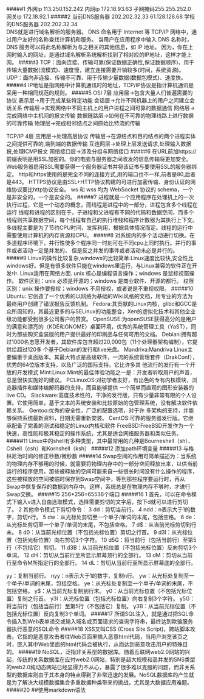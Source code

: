 #####1
外网ip 113.250.152.242 内网ip 172.18.93.63 子网掩码255.255.252.0 网关ip 172.18.92.1
#####2
当前DNS服务器 202.202.32.33  61.128.128.68  学校的DNS服务器 202.202.32.34  
DNS就是进行域名解析的服务器。 DNS 命名用于 Internet 等 TCP/IP 网络中，通过用户友好的名称查找计算机和服务。
当用户在应用程序中输入 DNS 名称时，DNS 服务可以将此名称解析为与之相关的其他信息，如 IP 地址。
因为，你在上网时输入的网址，是通过域名解析系统解析找到了相对应的IP地址，这样才能上网。
#####3
TCP：面向连接、传输可靠(保证数据正确性,保证数据顺序)、用于传输大量数据(流模式)、速度慢，建立连接需要开销较多(时间，系统资源)。
UDP：面向非连接、传输不可靠、用于传输少量数据(数据包模式)、速度快。
#####4
IP地址是指网络中计算机通讯时的地址，TCP/IP协议是指计算机通讯是采用一种相同规范的规则。
#####5
OSI 7层 
应用层->包含大量人们普遍需要的协议 
表示层->用于完成某些特定功能 
会话层->允许不同机器上的用户之间建立会话关系 
传输层->实现网络中不同主机上的用户进程之间可靠的数据通信 
网络层->完成网络中主机间的报文传输 
数据链路层->如何在不可靠的物理线路上进行数据的可靠传输 
物理层->完成相邻结点之间原始比特流的传输 

TCP/IP 4层 
应用层->处理高层协议 
传输层->在源结点和目的结点的两个进程实体之间提供可靠的,端到端的数据传输 
互连网层->处理上层发送请求,处理输入数据报,处理ICMP报文 
网络接口层->涉及分组与网络接口
#####6
在URL前加https://前缀表明是用SSL加密的。你的电脑与服务器之间收发的信息传输将更加安全。 
Web服务器启用SSL需要获得一个服务器证书并将该证书与要使用SSL的服务器绑定。 
http和https使用的是完全不同的连接方式,用的端口也不一样,前者是80,后者是443。
HTTPS协议是由SSL+HTTP协议构建的可进行加密传输、身份认证的网络协议要比http协议安全。
ws 和 wss 均为 WebSocket 协议的 schema，一个是非安全的，一个是安全的。
#####7
进程就是一个应用程序在处理机上的一次执行过程，它是一个动态的概念，而线程是进程中的一部分，进程包含多个线程在运行
线程和进程的区别在于，子进程和父进程有不同的代码和数据空间，而多个线程则共享数据空间，每个线程有自己的执行堆栈和程序计数器为其执行上下文。多线程主要是为了节约CPU时间，发挥利用，根据具体情况而定。线程的运行中需要使用计算机的内存资源和CPU。
#####8
对系统内的多个活动进行切换。在多道程序环境下，并行性使多个程序同一时刻可在不同cpu上同时执行。并行的事件或者活动一定是并发的，
但是反之并发的事件或者活动未必是并行的。
#####9
Linux的操作比较复杂,windows的比较简单.Linux速度比较快,安全性比windows好。但是有很多软件只能在windows里运行，与Linux兼容的软件正在开发中. Linux适用在网络方面. unix 核心是编程语言操作；windows 是鼠标视窗操作。
软件区别：unix 必须是开源的；windows 是商业软件、开源的都行。
权限区别：unix 操作要授权；windows 不用授权，或者说是不重视权限。
#####10
Ubuntu: 它创造了一个优秀的以网络为基础的Wiki风格的文档，用专业的方法为最终用户创建了错误报告反馈机制。
Fedora:其贡献的Linux内核，glibc和GCC是众所周知的，其最近更多的与SELinux的功能整合，Xen的虚拟化技术和其他企业级功能都受到很多公司客户的赞赏。
OpenSUSE:为openSUSE获得高分的是用户的满意和漂亮的（KDE和GNOME）桌面环境，优秀的系统管理工具（YaST），同时为那些购买盒装版的用户提供最好的印刷品与任何可用的文档。
Debian:拥有超过1000名志愿开发者，其软件库包含超过20,000包（11个处理器架构编制），它提供给超过120多 个基于Debian的发行和live光盘。
Mandriva:Mandriva Linux主要偏重于桌面版本。其最大特点是高级软件，一流的系统管理套件（DrakConf），优秀的64位版本支持，以及广泛的国际支持。它比许多其 他流行的发行有一个开放的开发模式
Mint:Linux Mint的最佳体验功能之一是：开发者听取用户的声音，总是很快实施好的建议。
PCLinuxOS:对初学者友好，有出色的专有内核模块，浏览器插件和媒体编解码器的支持，而且能够提供 一个简单而直观的图形安装器的live CD。
Slackware:高度技术性的，干净的发行版，只有少量非常有限的个人设置。它使用简单，基于文本的系统安装和比较原始的包管理系统，没有解决软件依赖关系。
Gentoo:优秀的安全性，广泛的配置选项，对于许 多架构的支持，并能够保持系统最新资料，日期无需重新安装。
CentOS:可靠的服务器发行版。它继承配备了完善的测试和稳定的Linux内核和软件
FreeBSD:FreeBSD开发作为一个快速，高性能和极其稳定的操作系统，尤其是适合网络服务器和类似任务。
#####11
Linux中的shell有多种类型，其中最常用的几种是Bourneshell（sh）、Cshell（csh）和Kornshell（ksh）
#####12
添加path环境变量
#####13
与格林尼治时间的修正秒数/微秒数
#####14
Swap空间的作用可简单描述为：当系统的物理内存不够用的时候，就需要将物理内存中的一部分空间释放出来，以供当前运行的程序使用。那些被释放的空间可能来自一些很长时间没有什么操作的程序，这些被释放的空间被临时保存到Swap空间中，等到那些程序要运行时，再从Swap中恢复保存的数据到内存中。这样，系统总是在物理内存不够时，才进行Swap交换。
#####15
256*256=65536个端口
#####16
 1 首先，可以在命令模式下输入v进入自由选取模式，选择需要剪切的文字后，按下d就可以进行剪切了。
 2 其他命令模式下剪切命令：
 3 dd：剪切当前行。
 4 ndd：n表示大于1的数字，剪切n行。
 5 dw：从光标处剪切至一个单子/单词的末尾，包括空格。
 6 de：从光标处剪切至一个单子/单词的末尾，不包括空格。
 7 d$：从当前光标剪切到行末。
 8 d0：从当前光标位置（不包括光标位置）剪切之行首。
 9 d3l：从光标位置（包括光标位置）向右剪切3个字符。
10 d5G：将当前行（包括当前行）至第5行（不包括它）剪切。
11 d3B：从当前光标位置（不包括光标位置）反向剪切3个单词。
12 dH：剪切从当前行至所显示屏幕顶行的全部行。
13 dM：剪切从当前行至命令M所指定行的全部行。
14 dL：剪切从当前行至所显示屏幕底的全部行。

yy：复制当前行。
nyy：n表示大于1的数字，复制n行。
yw：从光标处复制至一个单子/单词的末尾，包括空格。
ye：从光标处复制至一个单子/单词的末尾，不包括空格。
y$：从当前光标复制到行末。
y0：从当前光标位置（不包括光标位置）复制之行首。
y3l：从光标位置（包括光标位置）向右复制3个字符。
y5G：将当前行（包括当前行）至第5行（不包括它）复制。
y3B：从当前光标位置（不包括光标位置）反向复制3个单词。
#####17
所谓SQL注入，就是通过把SQL命令插入到Web表单递交或输入域名或页面请求的查询字符串，最终达到欺骗服务器执行恶意的SQL命令
#####18
XSS又叫CSS (Cross Site Script)，跨站脚本攻击。它指的是恶意攻击者往Web页面里插入恶意html代码，当用户浏览该页之时，嵌入其中Web里面的html代码会被执行，从而达到恶意攻击用户的特殊目的。
#####19
NoSQL，泛指非关系型的数据库。随着互联网web2.0网站的兴起，传统的关系数据库在应付web2.0网站，特别是超大规模和高并发的SNS类型的web2.0纯动态网站已经显得力不从心，暴露了很多难以克服的问题，而非关系型的数据库则由于其本身的特点得到了非常迅速的发展。NoSQL数据库的产生就是为了解决大规模数据集合多重数据种类带来的挑战，尤其是大数据应用难题。
#####20
##使用markdown语法

